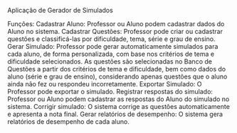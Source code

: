 Aplicação de Gerador de Simulados 

Funções:
Cadastrar Aluno: Professor ou Aluno podem cadastrar dados do Aluno no sistema.
Cadastrar Questões: Professor pode criar ou cadastrar questões e classificá-las por dificuldade, tema, série e grau de ensino.
Gerar Simulado: Professor pode gerar automaticamente simulados para cada aluno, de forma personalizada, com base nos critérios de tema e dificuldade selecionados. As questões são selecionadas no Banco de Questões a partir dos critérios de tema e dificuldade, bem como dados do aluno (série e grau de ensino), considerando apenas questões que o aluno ainda não fez ou respondeu incorretamente.
Exportar Simulado: O Professor pode exportar o simulado.
Registrar respostas do simulado: Professor ou Aluno podem cadastrar as respostas do Aluno do simulado no sistema.
Corrigir simulado: O sistema corrige as questões automaticamente e apresenta a nota final.
Gerar relatórios de desempenho: O sistema gera relatórios de desempenho de cada aluno.
